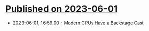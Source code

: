 # [Published on 2023-06-01](index.md)

* [2023-06-01, 16:59:00](https://soylentnews.org/article.pl?sid=23/06/01/0131221&from=rss) - [Modern CPUs Have a Backstage Cast](https://soylentnews.org/article.pl?sid=23/06/01/0131221&from=rss)
